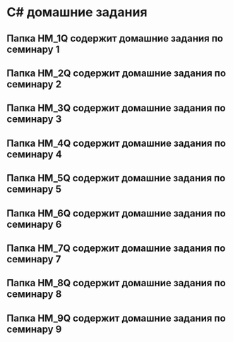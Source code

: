 # C# домашние задания 

## Папка **HM_1Q** содержит домашние задания по семинару 1
## Папка **HM_2Q** содержит домашние задания по семинару 2
## Папка **HM_3Q** содержит домашние задания по семинару 3
## Папка **HM_4Q** содержит домашние задания по семинару 4
## Папка **HM_5Q** содержит домашние задания по семинару 5
## Папка **HM_6Q** содержит домашние задания по семинару 6
## Папка **HM_7Q** содержит домашние задания по семинару 7
## Папка **HM_8Q** содержит домашние задания по семинару 8
## Папка **HM_9Q** содержит домашние задания по семинару 9
